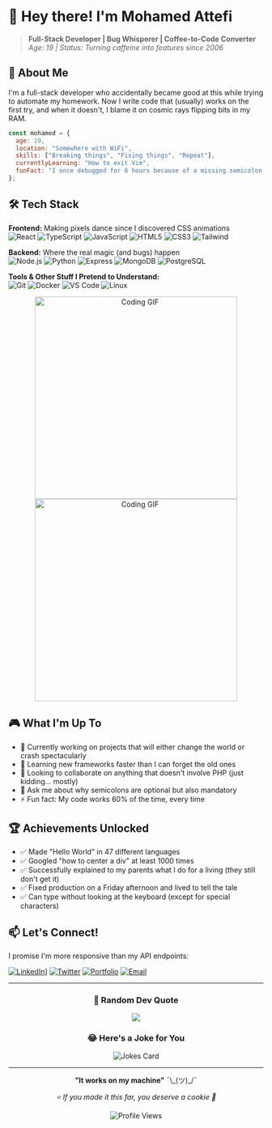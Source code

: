 # 👋 Hey there! I'm Mohamed Attefi

> **Full-Stack Developer | Bug Whisperer | Coffee-to-Code Converter**  
> *Age: 19 | Status: Turning caffeine into features since 2006*

## 🎯 About Me

I'm a full-stack developer who accidentally became good at this while trying to automate my homework. Now I write code that (usually) works on the first try, and when it doesn't, I blame it on cosmic rays flipping bits in my RAM.

```javascript
const mohamed = {
  age: 19,
  location: "Somewhere with WiFi",
  skills: ["Breaking things", "Fixing things", "Repeat"],
  currentlyLearning: "How to exit Vim",
  funFact: "I once debugged for 6 hours because of a missing semicolon. We don't talk about it."
};
```

## 🛠️ Tech Stack

**Frontend:** Making pixels dance since I discovered CSS animations  
![React](https://img.shields.io/badge/-React-61DAFB?style=flat-square&logo=react&logoColor=black)
![TypeScript](https://img.shields.io/badge/-TypeScript-3178C6?style=flat-square&logo=typescript&logoColor=white)
![JavaScript](https://img.shields.io/badge/-JavaScript-F7DF1E?style=flat-square&logo=javascript&logoColor=black)
![HTML5](https://img.shields.io/badge/-HTML5-E34F26?style=flat-square&logo=html5&logoColor=white)
![CSS3](https://img.shields.io/badge/-CSS3-1572B6?style=flat-square&logo=css3&logoColor=white)
![Tailwind](https://img.shields.io/badge/-Tailwind-38B2AC?style=flat-square&logo=tailwind-css&logoColor=white)

**Backend:** Where the real magic (and bugs) happen  
![Node.js](https://img.shields.io/badge/-Node.js-339933?style=flat-square&logo=node.js&logoColor=white)
![Python](https://img.shields.io/badge/-Python-3776AB?style=flat-square&logo=python&logoColor=white)
![Express](https://img.shields.io/badge/-Express-000000?style=flat-square&logo=express&logoColor=white)
![MongoDB](https://img.shields.io/badge/-MongoDB-47A248?style=flat-square&logo=mongodb&logoColor=white)
![PostgreSQL](https://img.shields.io/badge/-PostgreSQL-336791?style=flat-square&logo=postgresql&logoColor=white)

**Tools & Other Stuff I Pretend to Understand:**  
![Git](https://img.shields.io/badge/-Git-F05032?style=flat-square&logo=git&logoColor=white)
![Docker](https://img.shields.io/badge/-Docker-2496ED?style=flat-square&logo=docker&logoColor=white)
![VS Code](https://img.shields.io/badge/-VS%20Code-007ACC?style=flat-square&logo=visual-studio-code&logoColor=white)
![Linux](https://img.shields.io/badge/-Linux-FCC624?style=flat-square&logo=linux&logoColor=black)

<div align="center">
  <img src="https://media.giphy.com/media/ZVik7pBtu9dNS/giphy.gif" width="400" alt="Coding GIF"/>
  <img src="https://media.giphy.com/media/qgQUggAC3Pfv687qPC/giphy.gif" width="400" alt="Coding GIF"/>
</div>


## 🎮 What I'm Up To

- 🔭 Currently working on projects that will either change the world or crash spectacularly
- 🌱 Learning new frameworks faster than I can forget the old ones
- 👯 Looking to collaborate on anything that doesn't involve PHP (just kidding... mostly)
- 💬 Ask me about why semicolons are optional but also mandatory
- ⚡ Fun fact: My code works 60% of the time, every time

## 🏆 Achievements Unlocked

- ✅ Made "Hello World" in 47 different languages
- ✅ Googled "how to center a div" at least 1000 times
- ✅ Successfully explained to my parents what I do for a living (they still don't get it)
- ✅ Fixed production on a Friday afternoon and lived to tell the tale
- ✅ Can type without looking at the keyboard (except for special characters)

## 📫 Let's Connect!

I promise I'm more responsive than my API endpoints:

[![LinkedIn](https://img.shields.io/badge/-LinkedIn-0077B5?style=flat-square&logo=linkedin&logoColor=white)](https://linkedin.com/in/[mohamed-attefi-6a994436b/)]
[![Twitter](https://img.shields.io/badge/-Twitter-1DA1F2?style=flat-square&logo=twitter&logoColor=white)](https://twitter.com/YOUR_HANDLE)
[![Portfolio](https://img.shields.io/badge/-Portfolio-000000?style=flat-square&logo=react&logoColor=white)](https://your-portfolio.com)
[![Email](https://img.shields.io/badge/-Email-D14836?style=flat-square&logo=gmail&logoColor=white)](mailto:your.email@example.com)

---

<div align="center">
  
### 💭 Random Dev Quote
  
![](https://quotes-github-readme.vercel.app/api?type=horizontal&theme=radical)

### 😂 Here's a Joke for You
  
![Jokes Card](https://readme-jokes.vercel.app/api?theme=radical)

---

**"It works on my machine"** ¯\\\_(ツ)\_/¯

*⭐ If you made it this far, you deserve a cookie 🍪*

![Profile Views](https://komarev.com/ghpvc/?username=YOUR_USERNAME&color=blueviolet&style=flat-square&label=Profile+Stalkers)

</div>
